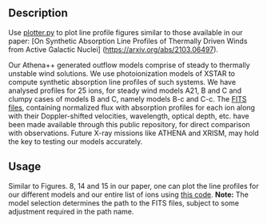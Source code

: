 ## Description

Use [plotter.py](plotter.py) to plot line profile figures similar to those available in our paper: [On Synthetic Absorption Line Profiles of Thermally Driven Winds from Active Galactic Nuclei] (https://arxiv.org/abs/2103.06497).

Our Athena++ generated outflow models comprise of steady to thermally unstable wind solutions. We use photoionization models of XSTAR to compute synthetic absorption line profiles of such systems. We have analysed profiles for 25 ions, for steady wind models A21, B and C and clumpy cases of models B and C, namely models B-c and C-c. The [FITS files](../lps_fits_files/), containing normalized flux with absorption profiles for each ion along with their Doppler-shifted velocities, wavelength, optical depth, etc. have been made available through this public repository, for direct comparison with observations. Future X-ray missions like ATHENA and XRISM, may hold the key to testing our models accurately.

## Usage

Similar to Figures. 8, 14 and 15 in our paper, one can plot the line profiles for our different models and our entire list of ions using [this code](plotter.py).
**Note:** The model selection determines the path to the FITS files, subject to some adjustment required in the path name.
